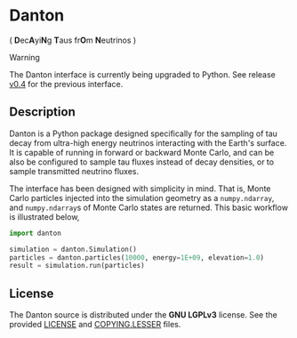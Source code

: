 # Danton
( **D**ec**A**yi**N**g **T**aus fr**O**m **N**eutrinos )

> [!WARNING]
> The Danton interface is currently being upgraded to Python. See release
> [v0.4](https://github.com/niess/danton/tree/v0.4) for the previous interface.


## Description

Danton is a Python package designed specifically for the sampling of tau decay
from ultra-high energy neutrinos interacting with the Earth's surface. It is
capable of running in forward or backward Monte Carlo, and can be also be
configured to sample tau fluxes instead of decay densities, or to sample
transmitted neutrino fluxes.

The interface has been designed with simplicity in mind. That is, Monte Carlo
particles injected into the simulation geometry as a `numpy.ndarray`, and
`numpy.ndarray`s of Monte Carlo states are returned. This basic workflow is
illustrated below,

```python
import danton

simulation = danton.Simulation()
particles = danton.particles(10000, energy=1E+09, elevation=1.0)
result = simulation.run(particles)
```


## License
The Danton source is distributed under the **GNU LGPLv3** license. See the
provided [LICENSE](LICENSE) and [COPYING.LESSER](COPYING.LESSER) files.
